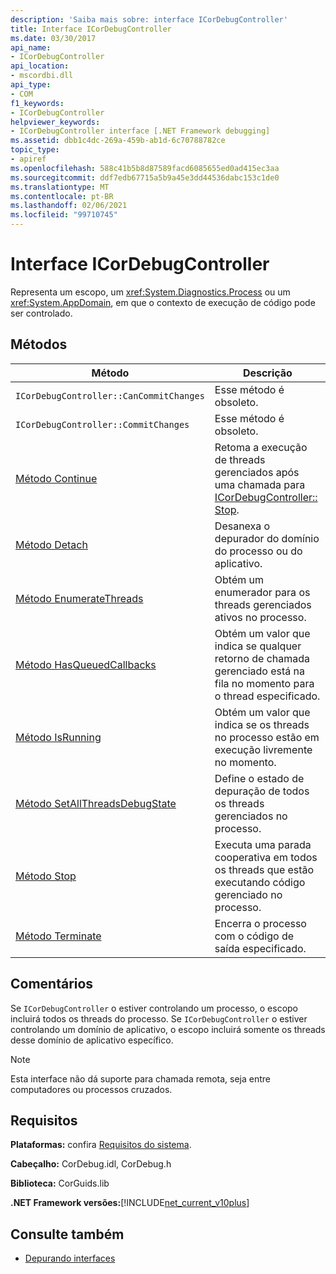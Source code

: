 ```yaml
---
description: 'Saiba mais sobre: interface ICorDebugController'
title: Interface ICorDebugController
ms.date: 03/30/2017
api_name:
- ICorDebugController
api_location:
- mscordbi.dll
api_type:
- COM
f1_keywords:
- ICorDebugController
helpviewer_keywords:
- ICorDebugController interface [.NET Framework debugging]
ms.assetid: dbb1c4dc-269a-459b-ab1d-6c70788782ce
topic_type:
- apiref
ms.openlocfilehash: 588c41b5b8d87589facd6085655ed0ad415ec3aa
ms.sourcegitcommit: ddf7edb67715a5b9a45e3dd44536dabc153c1de0
ms.translationtype: MT
ms.contentlocale: pt-BR
ms.lasthandoff: 02/06/2021
ms.locfileid: "99710745"
---
```

# <a name="icordebugcontroller-interface"></a>Interface ICorDebugController

Representa um escopo, um <xref:System.Diagnostics.Process> ou um <xref:System.AppDomain>, em que o contexto de execução de código pode ser controlado.  
  
## <a name="methods"></a>Métodos  
  
|Método|Descrição|  
|------------|-----------------|  
|`ICorDebugController::CanCommitChanges`|Esse método é obsoleto.|  
|`ICorDebugController::CommitChanges`|Esse método é obsoleto.|  
|[Método Continue](icordebugcontroller-continue-method.md)|Retoma a execução de threads gerenciados após uma chamada para [ICorDebugController:: Stop](icordebugcontroller-stop-method.md).|  
|[Método Detach](icordebugcontroller-detach-method.md)|Desanexa o depurador do domínio do processo ou do aplicativo.|  
|[Método EnumerateThreads](icordebugcontroller-enumeratethreads-method.md)|Obtém um enumerador para os threads gerenciados ativos no processo.|  
|[Método HasQueuedCallbacks](icordebugcontroller-hasqueuedcallbacks-method.md)|Obtém um valor que indica se qualquer retorno de chamada gerenciado está na fila no momento para o thread especificado.|  
|[Método IsRunning](icordebugcontroller-isrunning-method.md)|Obtém um valor que indica se os threads no processo estão em execução livremente no momento.|  
|[Método SetAllThreadsDebugState](icordebugcontroller-setallthreadsdebugstate-method.md)|Define o estado de depuração de todos os threads gerenciados no processo.|  
|[Método Stop](icordebugcontroller-stop-method.md)|Executa uma parada cooperativa em todos os threads que estão executando código gerenciado no processo.|  
|[Método Terminate](icordebugcontroller-terminate-method.md)|Encerra o processo com o código de saída especificado.|  
  
## <a name="remarks"></a>Comentários  

 Se `ICorDebugController` o estiver controlando um processo, o escopo incluirá todos os threads do processo. Se `ICorDebugController` o estiver controlando um domínio de aplicativo, o escopo incluirá somente os threads desse domínio de aplicativo específico.  
  
> [!NOTE]
> Esta interface não dá suporte para chamada remota, seja entre computadores ou processos cruzados.  
  
## <a name="requirements"></a>Requisitos  

 **Plataformas:** confira [Requisitos do sistema](../../get-started/system-requirements.md).  
  
 **Cabeçalho:** CorDebug.idl, CorDebug.h  
  
 **Biblioteca:** CorGuids.lib  
  
 **.NET Framework versões:**[!INCLUDE[net_current_v10plus](../../../../includes/net-current-v10plus-md.md)]  
  
## <a name="see-also"></a>Consulte também

- [Depurando interfaces](debugging-interfaces.md)
